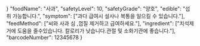 }
    "foodName": "사과",
    "safetyLevel": 10,
    "safetyGrade": "양호",
    "edible": "섭취 가능합니다.",
    "symptom": ["과다 급여시 설사나 복통을 일으킬 수 있습니다."],
    "feedMethod": ["씨와 사과 심 ,껍질 제거하고 급여하세요."],
    "ingredient": ["치석제거에 도움을 줄수있습니다. 칼로리가 낮습니다.관절 및 소화기관에 좋습니다."],
    "barcodeNumber": 12345678
}
